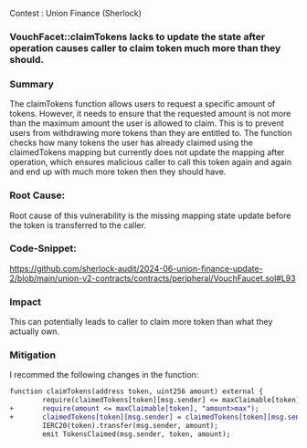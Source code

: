 Contest : Union Finance (Sherlock)

### VouchFacet::claimTokens lacks to update the state after operation causes caller to claim token much more than they should.

### Summary
The claimTokens function allows users to request a specific amount of tokens. However, it needs to ensure that the requested amount is not more than the maximum amount the user is allowed to claim. This is to prevent users from withdrawing more tokens than they are entitled to. The function checks how many tokens the user has already claimed using the claimedTokens mapping but currently does not update the mapping after operation, which ensures malicious caller to call this token again and again and end up with much more token then they should have.


### Root Cause:
Root cause of this vulnerability is the missing mapping state update before the token is transferred to the caller.

### Code-Snippet:
https://github.com/sherlock-audit/2024-06-union-finance-update-2/blob/main/union-v2-contracts/contracts/peripheral/VouchFaucet.sol#L93

### Impact
This can potentially leads to caller to claim more token than what they actually own.

### Mitigation
I recommed the following changes in the function:

```diff
function claimTokens(address token, uint256 amount) external {
        require(claimedTokens[token][msg.sender] <= maxClaimable[token], "amount>max"); 
+       require(amount <= maxClaimable[token], "amount>max");
+       claimedTokens[token][msg.sender] = claimedTokens[token][msg.sender] + amount;
        IERC20(token).transfer(msg.sender, amount); 
        emit TokensClaimed(msg.sender, token, amount);
```
